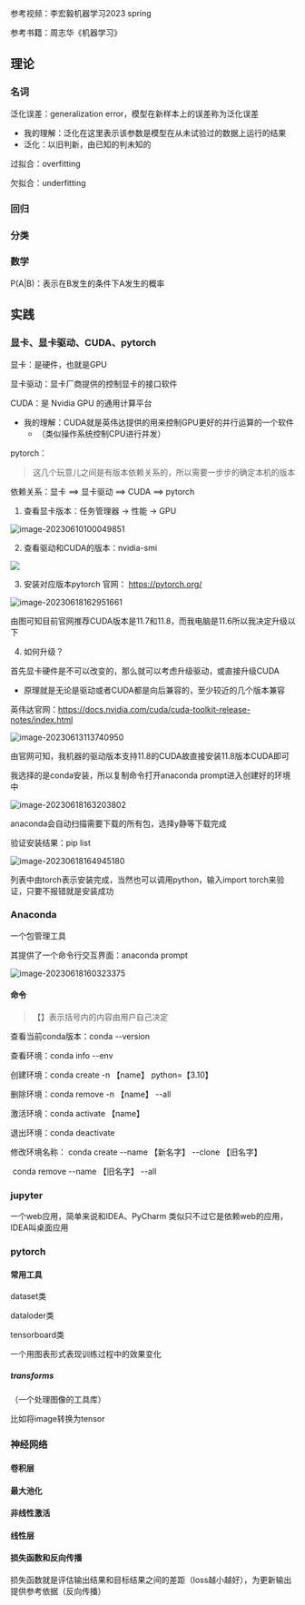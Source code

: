 参考视频：李宏毅机器学习2023 spring

参考书籍：周志华《机器学习》



## 理论

### 名词

泛化误差：generalization error，模型在新样本上的误差称为泛化误差

- 我的理解：泛化在这里表示该参数是模型在从未试验过的数据上运行的结果
- 泛化：以旧判新，由已知的判未知的

过拟合：overfitting

欠拟合：underfitting





### 回归

### 分类

### 数学

P(A|B)：表示在B发生的条件下A发生的概率



## 实践

### 显卡、显卡驱动、CUDA、pytorch

显卡：是硬件，也就是GPU

显卡驱动：显卡厂商提供的控制显卡的接口软件

CUDA：是 Nvidia GPU 的通用计算平台

- 我的理解：CUDA就是英伟达提供的用来控制GPU更好的并行运算的一个软件
  - （类似操作系统控制CPU进行并发）

pytorch：



> 这几个玩意儿之间是有版本依赖关系的，所以需要一步步的确定本机的版本

依赖关系：显卡 ==> 显卡驱动 ==> CUDA ==> pytorch

1. 查看显卡版本：任务管理器 -> 性能 -> GPU

![image-20230610100049851](深度学习.assets/image-20230610100049851.png)

2. 查看驱动和CUDA的版本：nvidia-smi

![](深度学习.assets/image-20230613103913764.png)

3. 安装对应版本pytorch 
    官网： https://pytorch.org/

  ![image-20230618162951661](深度学习.assets/image-20230618162951661.png)

由图可知目前官网推荐CUDA版本是11.7和11.8，而我电脑是11.6所以我决定升级以下

4. 如何升级？

首先显卡硬件是不可以改变的，那么就可以考虑升级驱动，或直接升级CUDA

- 原理就是无论是驱动或者CUDA都是向后兼容的，至少较近的几个版本兼容

英伟达官网：https://docs.nvidia.com/cuda/cuda-toolkit-release-notes/index.html

![image-20230613113740950](深度学习.assets/image-20230613113740950.png)

由官网可知，我机器的驱动版本支持11.8的CUDA故直接安装11.8版本CUDA即可

我选择的是conda安装，所以复制命令打开anaconda prompt进入创建好的环境中

![image-20230618163203802](深度学习.assets/image-20230618163203802.png)

anaconda会自动扫描需要下载的所有包，选择y静等下载完成

验证安装结果：pip list

![image-20230618164945180](深度学习.assets/image-20230618164945180.png)

列表中由torch表示安装完成，当然也可以调用python，输入import torch来验证，只要不报错就是安装成功

### Anaconda

一个包管理工具

其提供了一个命令行交互界面：anaconda prompt

![image-20230618160323375](深度学习.assets/image-20230618160323375.png)

#### 命令

> 【】表示括号内的内容由用户自己决定

查看当前conda版本：conda --version

查看环境：conda info --env

创建环境：conda create -n 【name】 python=【3.10】

删除环境：conda remove -n 【name】 --all

激活环境：conda activate 【name】

退出环境：conda deactivate

修改环境名称： conda create --name 【新名字】 --clone 【旧名字】

​							conda remove --name 【旧名字】 --all

### jupyter

一个web应用，简单来说和IDEA、PyCharm 类似只不过它是依赖web的应用，IDEA叫桌面应用



### pytorch

#### 常用工具

dataset类

dataloder类

tensorboard类

一个用图表形式表现训练过程中的效果变化

##### transforms

（一个处理图像的工具库）

比如将image转换为tensor



### 神经网络

#### 卷积层

#### 最大池化

#### 非线性激活

#### 线性层

#### 损失函数和反向传播

损失函数就是评估输出结果和目标结果之间的差距（loss越小越好），为更新输出提供参考依据（反向传播）

